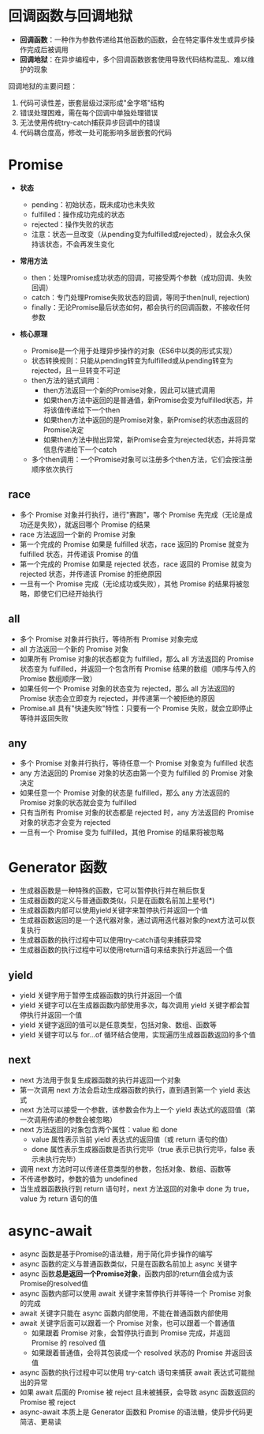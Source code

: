 # 回调函数与回调地狱
- **回调函数**：一种作为参数传递给其他函数的函数，会在特定事件发生或异步操作完成后被调用
- **回调地狱**：在异步编程中，多个回调函数嵌套使用导致代码结构混乱、难以维护的现象

回调地狱的主要问题：
1. 代码可读性差，嵌套层级过深形成"金字塔"结构
2. 错误处理困难，需在每个回调中单独处理错误
3. 无法使用传统try-catch捕获异步回调中的错误
4. 代码耦合度高，修改一处可能影响多层嵌套的代码

# Promise
- **状态**
  - pending：初始状态，既未成功也未失败
  - fulfilled：操作成功完成的状态
  - rejected：操作失败的状态
  - 注意：状态一旦改变（从pending变为fulfilled或rejected），就会永久保持该状态，不会再发生变化

- **常用方法**
  - then：处理Promise成功状态的回调，可接受两个参数（成功回调、失败回调）
  - catch：专门处理Promise失败状态的回调，等同于then(null, rejection)
  - finally：无论Promise最后状态如何，都会执行的回调函数，不接收任何参数

- **核心原理**
  - Promise是一个用于处理异步操作的对象（ES6中以类的形式实现）
  - 状态转换规则：只能从pending转变为fulfilled或从pending转变为rejected，且一旦转变不可逆
  - then方法的链式调用：
    - then方法返回一个新的Promise对象，因此可以链式调用
    - 如果then方法中返回的是普通值，新Promise会变为fulfilled状态，并将该值传递给下一个then
    - 如果then方法中返回的是Promise对象，新Promise的状态由返回的Promise决定
    - 如果then方法中抛出异常，新Promise会变为rejected状态，并将异常信息传递给下一个catch
  - 多个then调用：一个Promise对象可以注册多个then方法，它们会按注册顺序依次执行

## race
- 多个 Promise 对象并行执行，进行"赛跑"，哪个 Promise 先完成（无论是成功还是失败），就返回哪个 Promise 的结果
- race 方法返回一个新的 Promise 对象
- 第一个完成的 Promise 如果是 fulfilled 状态，race 返回的 Promise 就变为 fulfilled 状态，并传递该 Promise 的值
- 第一个完成的 Promise 如果是 rejected 状态，race 返回的 Promise 就变为 rejected 状态，并传递该 Promise 的拒绝原因
- 一旦有一个 Promise 完成（无论成功或失败），其他 Promise 的结果将被忽略，即使它们已经开始执行

## all
- 多个 Promise 对象并行执行，等待所有 Promise 对象完成
- all 方法返回一个新的 Promise 对象
- 如果所有 Promise 对象的状态都变为 fulfilled，那么 all 方法返回的 Promise 状态变为 fulfilled，并返回一个包含所有 Promise 结果的数组（顺序与传入的 Promise 数组顺序一致）
- 如果任何一个 Promise 对象的状态变为 rejected，那么 all 方法返回的 Promise 状态会立即变为 rejected，并传递第一个被拒绝的原因
- Promise.all 具有"快速失败"特性：只要有一个 Promise 失败，就会立即停止等待并返回失败

## any
- 多个 Promise 对象并行执行，等待任意一个 Promise 对象变为 fulfilled 状态
- any 方法返回的 Promise 对象的状态由第一个变为 fulfilled 的 Promise 对象决定
- 如果任意一个 Promise 对象的状态是 fulfilled，那么 any 方法返回的 Promise 对象的状态就会变为 fulfilled
- 只有当所有 Promise 对象的状态都是 rejected 时，any 方法返回的 Promise 对象的状态才会变为 rejected
- 一旦有一个 Promise 变为 fulfilled，其他 Promise 的结果将被忽略



# Generator 函数
- 生成器函数是一种特殊的函数，它可以暂停执行并在稍后恢复
- 生成器函数的定义与普通函数类似，只是在函数名前加上星号(*)
- 生成器函数内部可以使用yield关键字来暂停执行并返回一个值
- 生成器函数返回的是一个迭代器对象，通过调用迭代器对象的next方法可以恢复执行
- 生成器函数的执行过程中可以使用try-catch语句来捕获异常
- 生成器函数的执行过程中可以使用return语句来结束执行并返回一个值

## yield
- yield 关键字用于暂停生成器函数的执行并返回一个值
- yield 关键字可以在生成器函数内部使用多次，每次调用 yield 关键字都会暂停执行并返回一个值
- yield 关键字返回的值可以是任意类型，包括对象、数组、函数等
- yield 关键字可以与 for...of 循环结合使用，实现遍历生成器函数返回的多个值

## next
- next 方法用于恢复生成器函数的执行并返回一个对象
- 第一次调用 next 方法会启动生成器函数的执行，直到遇到第一个 yield 表达式
- next 方法可以接受一个参数，该参数会作为上一个 yield 表达式的返回值（第一次调用传递的参数会被忽略）
- next 方法返回的对象包含两个属性：value 和 done
  - value 属性表示当前 yield 表达式的返回值（或 return 语句的值）
  - done 属性表示生成器函数是否执行完毕（true 表示已执行完毕，false 表示未执行完毕）
- 调用 next 方法时可以传递任意类型的参数，包括对象、数组、函数等
- 不传递参数时，参数的值为 undefined
- 当生成器函数执行到 return 语句时，next 方法返回的对象中 done 为 true，value 为 return 语句的值

# async-await
- async 函数是基于Promise的语法糖，用于简化异步操作的编写
- async 函数的定义与普通函数类似，只是在函数名前加上 async 关键字
- async 函数**总是返回一个Promise对象**，函数内部的return值会成为该Promise的resolved值
- async 函数内部可以使用 await 关键字来暂停执行并等待一个 Promise 对象的完成
- await 关键字只能在 async 函数内部使用，不能在普通函数内部使用
- await 关键字后面可以跟着一个 Promise 对象，也可以跟着一个普通值
  - 如果跟着 Promise 对象，会暂停执行直到 Promise 完成，并返回 Promise 的 resolved 值
  - 如果跟着普通值，会将其包装成一个 resolved 状态的 Promise 并返回该值
- async 函数的执行过程中可以使用 try-catch 语句来捕获 await 表达式可能抛出的异常
- 如果 await 后面的 Promise 被 reject 且未被捕获，会导致 async 函数返回的 Promise 被 reject
- async-await 本质上是 Generator 函数和 Promise 的语法糖，使异步代码更简洁、更易读
